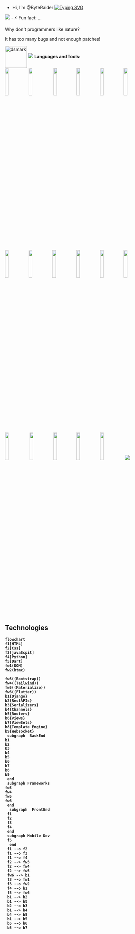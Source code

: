 -  Hi, I’m @ByteRaider
[![Typing SVG](https://readme-typing-svg.demolab.com?font=Fira+Code&size=19&pause=1000&color=0EF72B&center=true&random=false&width=435&lines=Python+%26+Django+Developer;AWS+Cloud+Admin;SIP%2Ch.323%2CNet%2B%2CSSCA%2C+VoIP+SME)](https://git.io/typing-svg)

 <img src="https://user-images.githubusercontent.com/73097560/115834477-dbab4500-a447-11eb-908a-139a6edaec5c.gif">    
- ⚡ Fun fact: ...
<p>Why don't programmers like nature?</p>
<p>It has too many bugs and not enough patches!</p>
<img alt="dsmark" align="center" height="70px" width="70px" src="https://c.tenor.com/cXlrPENTVkEAAAAi/chika-dance.gif">
 <img src="https://user-images.githubusercontent.com/73097560/115834477-dbab4500-a447-11eb-908a-139a6edaec5c.gif">
 <b> Languages and Tools:<br/>
 <code><img width="15%" src="https://www.vectorlogo.zone/logos/javascript/javascript-ar21.svg"></code><code><img width="15%" src="https://www.vectorlogo.zone/logos/python/python-ar21.svg"></code>
<code><img width="15%" src="https://www.vectorlogo.zone/logos/getbootstrap/getbootstrap-ar21.svg"></code><code><img width="15%" src="https://www.vectorlogo.zone/logos/djangoproject/djangoproject-ar21.svg"></code><code><img width="15%" src="https://www.vectorlogo.zone/logos/pocoo_flask/pocoo_flask-ar21.svg"></code><code><img width="15%" src="https://www.vectorlogo.zone/logos/mysql/mysql-ar21.svg"></code><code><img width="15%" src="https://www.vectorlogo.zone/logos/postgresql/postgresql-ar21.svg"></code><code><img width="15%" src="https://www.vectorlogo.zone/logos/mongodb/mongodb-ar21.svg"></code><code><img width="15%" src="https://www.vectorlogo.zone/logos/redis/redis-ar21.svg"></code>
<code><img width="15%" src="https://www.vectorlogo.zone/logos/docker/docker-ar21.svg"></code><code><img width="15%" src="https://www.vectorlogo.zone/logos/kubernetes/kubernetes-ar21.svg"></code><code><img width="15%" src="https://www.vectorlogo.zone/logos/nginx/nginx-ar21.svg"></code><code><img width="15%" src="https://www.vectorlogo.zone/logos/amazon_aws/amazon_aws-ar21.svg"></code>
<code><img width="15%" src="https://www.vectorlogo.zone/logos/npmjs/npmjs-ar21.svg"></code><code><img width="15%" src="https://www.vectorlogo.zone/logos/yarnpkg/yarnpkg-ar21.svg"></code><code><img width="15%" src="https://www.vectorlogo.zone/logos/js_webpack/js_webpack-ar21.svg"></code><code><img width="15%" src="https://www.vectorlogo.zone/logos/parceljs/parceljs-ar21.svg"></code>
</div>

<img src="https://user-images.githubusercontent.com/73097560/115834477-dbab4500-a447-11eb-908a-139a6edaec5c.gif"> 
  <br>
</p>



## Technologies 

```mermaid
flowchart 
f1[HTML]
f2[Css]
f3[javaScpit]
f4[Python]
f5[Dart]
fw1(DOM)
fw2(htmx)

fw3((Bootstrap))
fw4((Tailwind))
fw5((Materialize))
fw6((Flutter))
b1{Django}
b2{RestAPIs}
b3{Serializers}
b4{Channels}
b5{Routers}
b6{views}
b7{ViewSets}
b8{Template Engine}
b9{Websocket}
 subgraph  BackEnd
b1
b2
b3
b4
b5
b6
b7
b8
b9
 end  
 subgraph Frameworks 
fw3
fw4
fw5
fw6
 end
  subgraph  FrontEnd 
 f1
 f2
 f3
 f4
 end
 subgraph Mobile Dev
 f5
  end
 f1 --o f2
 f1 --o f3
 f1 --o f4
 f2 --> fw3
 f2 --> fw4
 f2 --> fw5
 fw6 --> b1
 f3 --o fw1
 f3 --o fw2
 f4 --o b1
 f5 --> fw6
 b1 --> b2
 b1 --> b8
 b2 --o b3
 b1 --> b4
 b4 --> b9
 b1 --> b5
 b5 --o b6
 b5 --o b7
 ```
  <p align="center">
</center>
</p>

